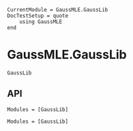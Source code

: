 ```@meta
CurrentModule = GaussMLE.GaussLib
DocTestSetup = quote
    using GaussMLE
end
```
# GaussMLE.GaussLib
```@docs
GaussLib
```

## API

```@index
Modules = [GaussLib]
```

```@autodocs
Modules = [GaussLib]
```
